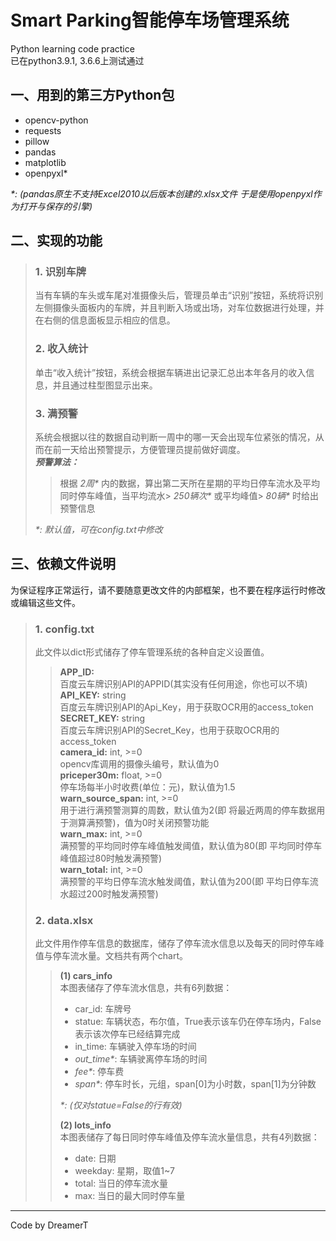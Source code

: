 # Smart Parking智能停车场管理系统  
Python learning code practice  
已在python3.9.1, 3.6.6上测试通过
## 一、用到的第三方Python包
* opencv-python  
* requests  
* pillow  
* pandas  
* matplotlib  
* openpyxl\*  

_\*: (pandas原生不支持Excel2010以后版本创建的.xlsx文件 于是使用openpyxl作为打开与保存的引擎)_

## 二、实现的功能
>### 1. 识别车牌  
>当有车辆的车头或车尾对准摄像头后，管理员单击“识别”按钮，系统将识别左侧摄像头面板内的车牌，并且判断入场或出场，对车位数据进行处理，并在右侧的信息面板显示相应的信息。
>### 2. 收入统计
>单击“收入统计”按钮，系统会根据车辆进出记录汇总出本年各月的收入信息，并且通过柱型图显示出来。
>### 3. 满预警
>系统会根据以往的数据自动判断一周中的哪一天会出现车位紧张的情况，从而在前一天给出预警提示，方便管理员提前做好调度。  
>**_预警算法：_**   
>>根据 _2周\*_ 内的数据，算出第二天所在星期的平均日停车流水及平均同时停车峰值，当平均流水> _250辆次\*_ 或平均峰值> _80辆\*_ 时给出预警信息
>  
>_\*: 默认值，可在config.txt中修改_

## 三、依赖文件说明
为保证程序正常运行，请不要随意更改文件的内部框架，也不要在程序运行时修改或编辑这些文件。
>### 1. config.txt
>此文件以dict形式储存了停车管理系统的各种自定义设置值。  
>>**APP_ID:**  
百度云车牌识别API的APPID(其实没有任何用途，你也可以不填)
>>**API_KEY:**  string  
百度云车牌识别API的Api_Key，用于获取OCR用的access_token
>>**SECRET_KEY:**  string  
百度云车牌识别API的Secret_Key，也用于获取OCR用的access_token  
>>**camera_id:**  int, >=0  
opencv库调用的摄像头编号，默认值为0  
>>**priceper30m:**  float, >=0  
停车场每半小时收费(单位：元)，默认值为1.5  
>>**warn_source_span:**  int, >=0  
用于进行满预警测算的周数，默认值为2(即 将最近两周的停车数据用于测算满预警)，值为0时关闭预警功能  
>>**warn_max:**  int, >=0  
满预警的平均同时停车峰值触发阈值，默认值为80(即 平均同时停车峰值超过80时触发满预警)  
>>**warn_total:**  int, >=0  
满预警的平均日停车流水触发阈值，默认值为200(即 平均日停车流水超过200时触发满预警)  
>### 2. data.xlsx
>此文件用作停车信息的数据库，储存了停车流水信息以及每天的同时停车峰值与停车流水量。文档共有两个chart。
>>**(1) cars_info**  
>>本图表储存了停车流水信息，共有6列数据：  
>>* car_id: 车牌号
>>* statue: 车辆状态，布尔值，True表示该车仍在停车场内，False表示该次停车已经结算完成
>>* in_time: 车辆驶入停车场的时间
>>* _out_time\*_: 车辆驶离停车场的时间
>>* _fee\*_: 停车费 
>>* _span\*_: 停车时长，元组，span\[0\]为小时数，span\[1\]为分钟数  
>>
>>_\*: (仅对statue=False的行有效)_  
>>
>>**(2) lots_info**  
>>本图表储存了每日同时停车峰值及停车流水量信息，共有4列数据：
>>* date: 日期
>>* weekday: 星期，取值1~7
>>* total: 当日的停车流水量
>>* max: 当日的最大同时停车量
---
Code by DreamerT
